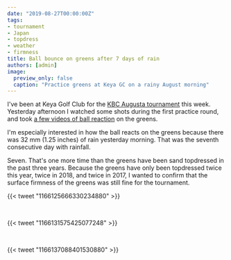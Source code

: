 ```yaml
---
date: "2019-08-27T00:00:00Z"
tags:
- tournament
- Japan
- topdress
- weather
- firmness
title: Ball bounce on greens after 7 days of rain
authors: [admin]
image:
  preview_only: false
  caption: "Practice greens at Keya GC on a rainy August morning"
---
```


I've been at Keya Golf Club for the [KBC Augusta tournament](https://www.asianturfgrass.com/2017-08-18-why-kbc-is-so-interesting/) this week. Yesterday afternoon I watched some shots during the first practice round, and took [a few videos of ball reaction](https://twitter.com/asianturfgrass/status/1166125666330234880?s=20) on the greens. 

I'm especially interested in how the ball reacts on the greens because there was 32 mm (1.25 inches) of rain yesterday morning. That was the seventh consecutive day with rainfall.

Seven. That's one more time than the greens have been sand topdressed in the past three years. Because the greens have only been topdressed twice this year, twice in 2018, and twice in 2017, I wanted to confirm that the surface firmness of the greens was still fine for the tournament. 

{{< tweet "1166125666330234880" >}}

<br>

{{< tweet "1166131575425077248" >}}

<br>

{{< tweet "1166137088401530880" >}}
